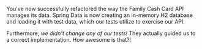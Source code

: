 You've now successfully refactored the way the Family Cash Card API manages its data. Spring Data is now creating an in-memory H2 database and loading it with test data, which our tests utilize to exercise our API.

Furthermore, _we didn't change any of our tests!_ They actually guided us to a correct implementation. How awesome is that?!
